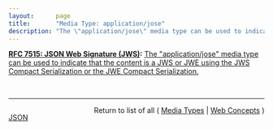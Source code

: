 ```yaml
---
layout:      page
title:       "Media Type: application/jose"
description: "The \"application/jose\" media type can be used to indicate that the content is a JWS or JWE using the JWS Compact Serialization or the JWE Compact Serialization."
---
```


**[RFC 7515: JSON Web Signature (JWS)](/specs/IETF/RFC/7515 "JSON Web Signature (JWS) represents content secured with digital signatures or Message Authentication Codes (MACs) using JSON-based data structures. Cryptographic algorithms and identifiers for use with this specification are described in the separate JSON Web Algorithms (JWA) specification and an IANA registry defined by that specification. Related encryption capabilities are described in the separate JSON Web Encryption (JWE) specification."):** [The "application/jose" media type can be used to indicate that the content is a JWS or JWE using the JWS Compact Serialization or the JWE Compact Serialization.](http://tools.ietf.org/html/rfc7515#section-9.2 "Read documentation for Media Type &#34;application/jose&#34;")

<br/>
<hr/>

<p style="float : left"><a href="application/jose.json" title="JSON representing this particular Web Concept value">JSON</a></p>
<p style="text-align: right">Return to list of all ( <a href="../media-types">Media Types</a> | <a href="../">Web Concepts</a> )</p>
